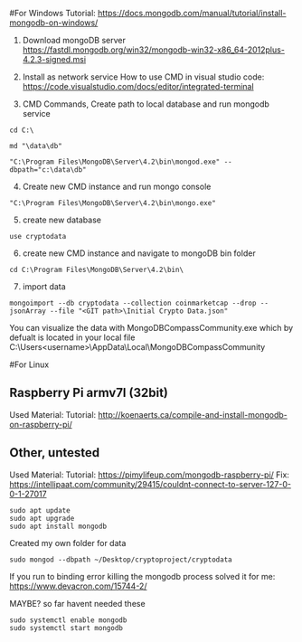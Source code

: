 #For Windows
Tutorial: https://docs.mongodb.com/manual/tutorial/install-mongodb-on-windows/


1. Download mongoDB server
https://fastdl.mongodb.org/win32/mongodb-win32-x86_64-2012plus-4.2.3-signed.msi

2. Install as network service
How to use CMD in visual studio code: https://code.visualstudio.com/docs/editor/integrated-terminal

3. CMD Commands, Create path to local database and run mongodb service
```
cd C:\
```
```
md "\data\db"
```
```
"C:\Program Files\MongoDB\Server\4.2\bin\mongod.exe" --dbpath="c:\data\db"
```

4. Create new CMD instance and run mongo console
```
"C:\Program Files\MongoDB\Server\4.2\bin\mongo.exe"
```

5. create new database
```
use cryptodata
```

6. create new CMD instance and navigate to mongoDB bin folder
```
cd C:\Program Files\MongoDB\Server\4.2\bin\
```

7. import data
```
mongoimport --db cryptodata --collection coinmarketcap --drop --jsonArray --file "<GIT path>\Initial Crypto Data.json"
```

You can visualize the data with MongoDBCompassCommunity.exe which by defualt is located in your local file
C:\Users\<username>\AppData\Local\MongoDBCompassCommunity

#For Linux

## Raspberry Pi armv7l (32bit)
Used Material:
Tutorial: http://koenaerts.ca/compile-and-install-mongodb-on-raspberry-pi/



## Other, untested
Used Material:
Tutorial: https://pimylifeup.com/mongodb-raspberry-pi/
Fix: https://intellipaat.com/community/29415/couldnt-connect-to-server-127-0-0-1-27017

```
sudo apt update
sudo apt upgrade
sudo apt install mongodb

```

Created my own folder for data
```
sudo mongod --dbpath ~/Desktop/cryptoproject/cryptodata
```

If you run to binding error killing the mongodb process solved it for me:
https://www.devacron.com/15744-2/


MAYBE? so far havent needed these
```
sudo systemctl enable mongodb
sudo systemctl start mongodb
```
